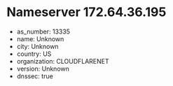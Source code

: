 # Nameserver 172.64.36.195

* as_number: 13335
* name: Unknown
* city: Unknown
* country: US
* organization: CLOUDFLARENET
* version: Unknown
* dnssec: true
